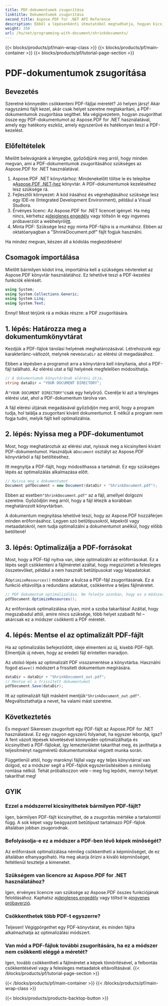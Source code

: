 ```yaml
---
title: PDF-dokumentumok zsugorítása
linktitle: Dokumentumok zsugorítása
second_title: Aspose.PDF for .NET API Reference
description: Ebből a lépésenkénti útmutatóból megtudhatja, hogyan kicsinyítheti a PDF-dokumentumokat az Aspose.PDF for .NET használatával. Optimalizálja a PDF-forrásokat, és csökkentse a fájlméretet a minőség romlása nélkül.
weight: 350
url: /hu/net/programming-with-document/shrinkdocuments/
---
```


{{< blocks/products/pf/main-wrap-class >}}
{{< blocks/products/pf/main-container >}}
{{< blocks/products/pf/tutorial-page-section >}}

# PDF-dokumentumok zsugorítása

## Bevezetés

Szeretné könnyedén csökkenteni PDF-fájljai méretét? Jó helyen jársz! Akár nagyszámú fájlt kezel, akár csak helyet szeretne megtakarítani, a PDF-dokumentumok zsugorítása segíthet. Ma végigvezetem, hogyan zsugoríthat össze egy PDF-dokumentumot az Aspose.PDF for .NET használatával, amely egy hatékony eszköz, amely egyszerűvé és hatékonyan teszi a PDF-kezelést.

## Előfeltételek

Mielőtt belevágnánk a lényegbe, győződjünk meg arról, hogy minden megvan, ami a PDF-dokumentumok zsugorításához szükséges az Aspose.PDF for .NET használatával.

1.  Aspose.PDF .NET könyvtárhoz: Mindenekelőtt töltse le és telepítse a[Aspose.PDF .NET-hez](https://releases.aspose.com/pdf/net/) könyvtár. A PDF-dokumentumok kezeléséhez lesz szüksége rá.
2. Fejlesztői környezet: A kód írásához és végrehajtásához szüksége lesz egy IDE-re (Integrated Development Environment), például a Visual Studiora.
3.  Érvényes licenc: Az Aspose.PDF for .NET licencet igényel. Ha még nincs, kérhetsz a[ideiglenes engedély](https://purchase.aspose.com/temporary-license/) vagy töltsön le egy ingyenes próbaverziót a webhelyről[itt](https://releases.aspose.com/).
4. Minta PDF: Szüksége lesz egy minta PDF-fájlra is a munkához. Ebben az oktatóanyagban a "ShrinkDocument.pdf" fájlt fogjuk használni.

Ha mindez megvan, készen áll a kódolás megkezdésére!


## Csomagok importálása

Mielőtt bármilyen kódot írna, importálnia kell a szükséges névtereket az Aspose.PDF könyvtár használatához. Ez lehetővé teszi a PDF-kezelési funkciók elérését.

```csharp
using System;
using System.Collections.Generic;
using System.Linq;
using System.Text;
```

Ennyi! Most térjünk rá a mókás részre: a PDF zsugorítására.

## 1. lépés: Határozza meg a dokumentumkönyvtárat

 Kezdjük a PDF-fájlok tárolási helyének meghatározásával. Létrehozunk egy karakterlánc-változót, melynek neve`dataDir` az elérési út megadásához.

Ebben a lépésben a programot arra a könyvtárra kell irányítania, ahol a PDF-fájl található. Az elérési utat a fájl helyének megfelelően módosíthatja.

```csharp
// A dokumentumok könyvtárának elérési útja.
string dataDir = "YOUR DOCUMENT DIRECTORY";
```

 A`"YOUR DOCUMENT DIRECTORY"`csak egy helyőrző. Cserélje ki azt a tényleges elérési utat, ahol a PDF-dokumentum tárolva van.

A fájl elérési útjának megadásával győződjön meg arról, hogy a program tudja, hol találja a zsugorítani kívánt dokumentumot. E nélkül a program nem fogja tudni, melyik fájlt kell optimalizálnia.


## 2. lépés: Nyissa meg a PDF-dokumentumot

 Most, hogy meghatároztuk az elérési utat, nyissuk meg a kicsinyíteni kívánt PDF-dokumentumot. Használjuk a`Document` osztályt az Aspose.PDF könyvtárból a fájl betöltéséhez.

Itt megnyitja a PDF-fájlt, hogy módosíthassa a tartalmát. Ez egy szükséges lépés az optimalizálás alkalmazása előtt.

```csharp
// Nyissa meg a dokumentumot
Document pdfDocument = new Document(dataDir + "ShrinkDocument.pdf");
```

 Ebben az esetben`"ShrinkDocument.pdf"` az a fájl, amellyel dolgozni szeretne. Győződjön meg arról, hogy a fájl létezik a korábban meghatározott könyvtárban.

A dokumentum megnyitása lehetővé teszi, hogy az Aspose.PDF hozzáférjen minden erőforrásához. Legyen szó betűtípusokról, képekről vagy metaadatokról, nem tudja optimalizálni a dokumentumot anélkül, hogy előbb betöltené!

## 3. lépés: Optimalizálja a PDF-forrásokat

Most, hogy a PDF-fájl nyitva van, ideje optimalizálni az erőforrásokat. Ez a lépés segít csökkenteni a fájlméretet azáltal, hogy megszünteti a felesleges összetevőket, például a nem használt betűtípusokat vagy képadatokat.

 A`OptimizeResources()` módszer a kulcsa a PDF-fájl zsugorításának. Ez a funkció eltávolítja a redundáns adatokat, csökkentve a teljes fájlméretet.

```csharp
// PDF dokumentum optimalizálása. Ne feledje azonban, hogy ez a módszer nem garantálja a dokumentum zsugorodását
pdfDocument.OptimizeResources();
```

Az erőforrások optimalizálása olyan, mint a szoba takarítása! Azáltal, hogy megszabadul attól, amire nincs szüksége, több helyet szabadít fel – akárcsak ez a módszer csökkenti a PDF méretét.

## 4. lépés: Mentse el az optimalizált PDF-fájlt

Ha az optimalizálás befejeződött, ideje elmenteni az új, kisebb PDF-fájlt. Elmentjük új néven, hogy az eredeti fájl érintetlen maradjon.

 Az utolsó lépés az optimalizált PDF visszamentése a könyvtárba. Használni fogod a`Save()` módszert a frissített dokumentum megírására.

```csharp
dataDir = dataDir + "ShrinkDocument_out.pdf";
// Mentse el a frissített dokumentumot
pdfDocument.Save(dataDir);
```

 Itt az optimalizált fájlt másként mentjük`"ShrinkDocument_out.pdf"`. Megváltoztathatja a nevet, ha valami mást szeretne.

## Következtetés

És megvan! Sikeresen zsugorított egy PDF-fájlt az Aspose.PDF for .NET használatával. Ez egy nagyon egyszerű folyamat, ha egyszer lebontja, igaz? A fent vázolt lépések követésével könnyedén optimalizálhatja és kicsinyítheti a PDF-fájlokat, így lemezterületet takaríthat meg, és javíthatja a teljesítményt nagyméretű dokumentumokkal végzett munka során.

Függetlenül attól, hogy maroknyi fájllal vagy egy teljes könyvtárral van dolgod, ez a módszer segít a PDF-fájlok egyszerűsítésében a minőség romlása nélkül. Tehát próbálkozzon vele – meg fog lepődni, mennyi helyet takaríthat meg!

## GYIK

### Ezzel a módszerrel kicsinyíthetek bármilyen PDF-fájlt?
Igen, bármilyen PDF-fájlt kicsinyíthet, de a zsugorítás mértéke a tartalomtól függ. A sok képet vagy beágyazott betűtípust tartalmazó PDF-fájlok általában jobban zsugorodnak.

### Befolyásolja-e ez a módszer a PDF-ben lévő képek minőségét?
Az erőforrások optimalizálása némileg csökkentheti a képminőséget, de ez általában elhanyagolható. Ha meg akarja őrizni a kiváló képminőséget, feltétlenül tesztelje a kimenetet.

### Szükségem van licencre az Aspose.PDF for .NET használatához?
Igen, érvényes licencre van szüksége az Aspose.PDF összes funkciójának feloldásához. Kaphatsz a[ideiglenes engedély](https://purchase.aspose.com/temporary-license/) vagy töltsd le a[ingyenes próbaverzió](https://releases.aspose.com/).

### Csökkenthetek több PDF-t egyszerre?
Teljesen! Végigpörgethet egy PDF-könyvtárat, és minden fájlra alkalmazhatja az optimalizálási módszert.

### Van mód a PDF-fájlok további zsugorítására, ha ez a módszer nem csökkenti eléggé a méretét?
Igen, tovább csökkentheti a fájlméretet a képek tömörítésével, a felbontás csökkentésével vagy a felesleges metaadatok eltávolításával.
{{< /blocks/products/pf/tutorial-page-section >}}

{{< /blocks/products/pf/main-container >}}
{{< /blocks/products/pf/main-wrap-class >}}

{{< blocks/products/products-backtop-button >}}
